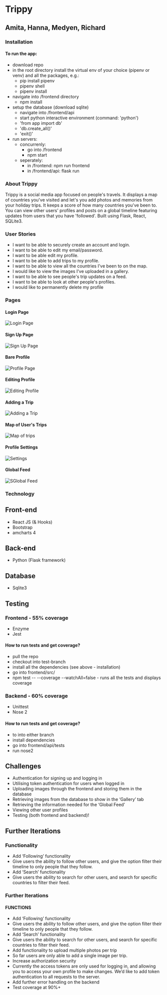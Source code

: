 # Trippy
## Amita, Hanna, Medyen, Richard

### Installation

#### To run the app:

- download repo
- in the root directory install the virtual env of your choice (pipenv or venv) and all the packages, e.g.:
    - pip install pipenv
    - pipenv shell
    - pipenv install
- navigate into /frontend directory
    - npm install
- setup the database (download sqlite)
    - navigate into /frontend/api 
    - start python interactive environment (command: 'python')
    - 'from app import db'
    - 'db.create_all()'
    - 'exit()'
- run servers:
    - concurrenly:
        - go into /frontend
        - npm start 
    - seperately:
        - in /frontend: npm run frontend
        - in /frontend/api: flask run

### About Trippy

Trippy is a social media app focused on people's travels. It displays a map of countries you've visited and let's you add photos and memories from your holiday trips. It keeps a score of how many countries you've been to. You can view other users' profiles and posts on a global timeline featuring updates from users that you have 'followed'. 
Built using Flask, React, SQLite3.

### User Stories
- I want to be able to securely create an account and login.
- I want to be able to edit my email/password.
- I want to be able edit my profile.
- I want to be able to add trips to my profile.
- I want to be able to view all the countries I've been to on the map.
- I would like to view the images I've uploaded in a gallery.
- I want to be able to see people's trip updates on a feed.
- I want to be able to look at other people's profiles.
- I would like to permanently delete my profile 

### Pages

#### Login Page
![Login Page](./readme_images/login_page.png)

#### Sign Up Page
![Sign Up Page](./readme_images/signup_page.png)

#### Bare Profile
![Profile Page](./readme_images/profile.png)

#### Editing Profile
![Editing Profile](./readme_images/editing_profile.png)

#### Adding a Trip
![Adding a Trip](./readme_images/trip1.png)

#### Map of User's Trips
![Map of trips](./readme_images/map.png)

#### Profile Settings
![Settings](./readme_images/settings.png)

#### Global Feed
![SGlobal Feed](./readme_images/global_feed.png)






### Technology

## Front-end
- React JS (& Hooks)
- Bootstrap
- amcharts 4 

## Back-end
- Python (Flask framework)

## Database 
- Sqlite3

## Testing

### Frontend - 55% coverage
- Enzyme 
- Jest 

#### How to run tests and get coverage?
- pull the repo
- checkout into test-branch
- install all the dependencies (see above - installation)
- go into frontend/src/
- npm test -- --coverage --watchAll=false - runs all the tests and displays coverage

### Backend - 60% coverage
- Unittest
- Nose 2

#### How to run tests and get coverage?
- to into either branch
- install dependencies
- go into frontend/api/tests 
- run nose2





## Challenges
- Authentication for signing up and logging in 
- Utilising token authentication for users when logged in
- Uploading images through the frontend and storing them in the database
- Retrieving images from the database to show in the ‘Gallery’ tab
- Retrieving the information needed for the ‘Global Feed’
- Viewing other user profiles
- Testing (both frontend and backend)!


## Further Iterations

### Functionality
- Add ‘Following’ functionality
- Give users the ability to follow other users, and give the option filter their timeline to only people that they follow.
- Add ‘Search’ functionality
- Give users the ability to search for other users, and search for specific countries to filter their feed.

### Further Iterations
#### FUNCTIONS
- Add ‘Following’ functionality
- Give users the ability to follow other users, and give the option filter their timeline to only people that they follow.
- Add ‘Search’ functionality
- Give users the ability to search for other users, and search for specific countries to filter their feed.
- Add functionality to upload multiple photos per trip
- So far users are only able to add a single image per trip.
- Increase authorization security
- Currently the access tokens are only used for logging in, and allowing you to access your own profile to make changes. We’d like to add token authentication to all requests to the server.
- Add further error handling on the backend
- Test coverage at 90%+





